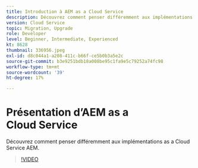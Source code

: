 ```yaml
---
title: Introduction à AEM as a Cloud Service
description: Découvrez comment penser différemment aux implémentations as a Cloud Service AEM.
version: Cloud Service
topic: Migration, Upgrade
role: Developer
level: Beginner, Intermediate, Experienced
kt: 8628
thumbnail: 336956.jpeg
exl-id: d8c044a1-a208-411c-b66f-ce5b0b3a5e2c
source-git-commit: b3e9251bdb18a008be95c1fa9e5c79252a74fc98
workflow-type: tm+mt
source-wordcount: '39'
ht-degree: 17%

---
```


# Présentation d’AEM as a Cloud Service

Découvrez comment penser différemment aux implémentations as a Cloud Service AEM.

>[!VIDEO](https://video.tv.adobe.com/v/336956?quality=12&learn=on)
